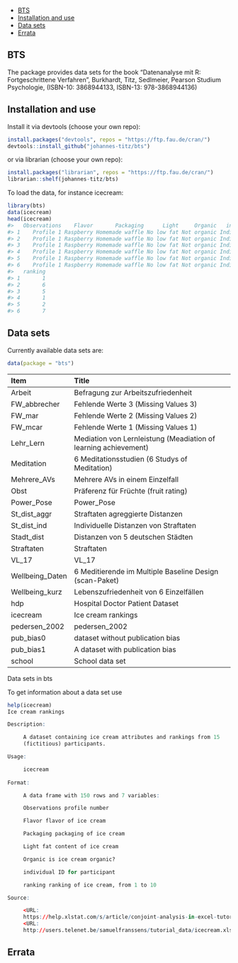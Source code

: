 
-   [BTS](#bts)
-   [Installation and use](#installation-and-use)
-   [Data sets](#data-sets)
-   [Errata](#errata)

<!-- README.md is generated from README.Rmd. Please edit that file -->
<!-- ANLEITUNG FÜR MARKUS UND PETER -->
<!-- Zwei Schritte: -->
<!-- 1. In der Datei data-raw/DATASET.R Kommandos für das Holen der Daten ausführen. Am Ende über den Befehl usethis::use_data(...) Daten im Paket zur Verfügung stellen. Ich hab meine Dateien auch als csv gespeichert, sodass man sie gebündelt hat. -->
<!-- 2. In der Datei R/data.R Datensatz dokumentieren -->
<!-- Daten sind dann am Ende im bts Paket (momentan auf github), Installation beispielsweise über devtools::install_github("johannes-titz/bts") -->
<!-- Aufruf der Daten über data(...) nachdem bts geladen ist. Siehe auch die folgende Anleitung.-->

## BTS

The package provides data sets for the book “Datenanalyse mit R:
Fortgeschrittene Verfahren”, Burkhardt, Titz, Sedlmeier, Pearson Studium
Psychologie, (ISBN-10: 3868944133, ISBN-13: 978-3868944136)

## Installation and use

Install it via devtools (choose your own repo):

``` r
install.packages("devtools", repos = "https://ftp.fau.de/cran/")
devtools::install_github("johannes-titz/bts")
```

or via librarian (choose your own repo):

``` r
install.packages("librarian", repos = "https://ftp.fau.de/cran/")
librarian::shelf(johannes-titz/bts)
```

To load the data, for instance icecream:

``` r
library(bts)
data(icecream)
head(icecream)
#>   Observations    Flavor       Packaging      Light     Organic   individual
#> 1    Profile 1 Raspberry Homemade waffle No low fat Not organic Individual 1
#> 2    Profile 1 Raspberry Homemade waffle No low fat Not organic Individual 2
#> 3    Profile 1 Raspberry Homemade waffle No low fat Not organic Individual 3
#> 4    Profile 1 Raspberry Homemade waffle No low fat Not organic Individual 4
#> 5    Profile 1 Raspberry Homemade waffle No low fat Not organic Individual 5
#> 6    Profile 1 Raspberry Homemade waffle No low fat Not organic Individual 6
#>   ranking
#> 1       1
#> 2       6
#> 3       5
#> 4       1
#> 5       2
#> 6       7
```

## Data sets

Currently available data sets are:

``` r
data(package = "bts")
```

| Item            | Title                                                           |
|:----------------|:----------------------------------------------------------------|
| Arbeit          | Befragung zur Arbeitszufriedenheit                              |
| FW_abbrecher    | Fehlende Werte 3 (Missing Values 3)                             |
| FW_mar          | Fehlende Werte 2 (Missing Values 2)                             |
| FW_mcar         | Fehlende Werte 1 (Missing Values 1)                             |
| Lehr_Lern       | Mediation von Lernleistung (Meadiation of learning achievement) |
| Meditation      | 6 Meditationsstudien (6 Studys of Meditation)                   |
| Mehrere_AVs     | Mehrere AVs in einem Einzelfall                                 |
| Obst            | Präferenz für Früchte (fruit rating)                            |
| Power_Pose      | Power_Pose                                                      |
| St_dist_aggr    | Straftaten agreggierte Distanzen                                |
| St_dist_ind     | Individuelle Distanzen von Straftaten                           |
| Stadt_dist      | Distanzen von 5 deutschen Städten                               |
| Straftaten      | Straftaten                                                      |
| VL_17           | VL_17                                                           |
| Wellbeing_Daten | 6 Meditierende im Multiple Baseline Design (scan-Paket)         |
| Wellbeing_kurz  | Lebenszufriedenheit von 6 Einzelfällen                          |
| hdp             | Hospital Doctor Patient Dataset                                 |
| icecream        | Ice cream rankings                                              |
| pedersen_2002   | pedersen_2002                                                   |
| pub_bias0       | dataset without publication bias                                |
| pub_bias1       | A dataset with publication bias                                 |
| school          | School data set                                                 |

Data sets in bts

To get information about a data set use

``` r
help(icecream)
Ice cream rankings

Description:

     A dataset containing ice cream attributes and rankings from 15
     (fictitious) participants.

Usage:

     icecream
     
Format:

     A data frame with 150 rows and 7 variables:

     Observations profile number

     Flavor flavor of ice cream

     Packaging packaging of ice cream

     Light fat content of ice cream

     Organic is ice cream organic?

     individual ID for participant

     ranking ranking of ice cream, from 1 to 10

Source:

     <URL:
     https://help.xlstat.com/s/article/conjoint-analysis-in-excel-tutorial-new?language=en_US>
     <URL:
     http://users.telenet.be/samuelfranssens/tutorial_data/icecream.xlsx>
```

## Errata
